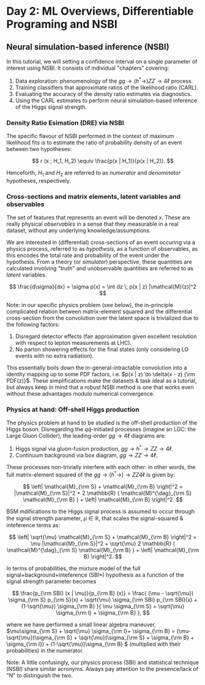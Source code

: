 # Day 2: ML Overviews, Differentiable Programing and NSBI

## Neural simulation-based inference (NSBI)

In this tutorial, we will setting a confidence interval on a single parameter of interest using NSBI. It consists of individual "chapters" covering:

1. Data exploration: phenomenology of the $gg \to (h^{\ast} \to) ZZ \to 4\ell$ process.
2. Training classifiers that approximate ratios of the likelihood ratio (CARL).
3. Evaluating the accuracy of the density ratio estimates via diagnostics.
4. Using the CARL estimates to perform neural simulation-based inference of the Higgs signal strength.

### Density Ratio Esimation (DRE) via NSBI

The specific flavour of NSBI performed in the context of maximum likelihood fits is to estimate the ratio of probability density of an event between two hypotheses:

$$
r (x ; H_1, H_2) \equiv \frac{p(x | H_1)}{p(x | H_2)}.
$$

Henceforth, $H_1$ and $H_2$ are referred to as _numerator_ and _denominator_ hypotheses, respectively.

### Cross-sections and matrix elements, latent variables and observables

The set of features that represents an event will be denoted $x$. These are really physical _observables_ in a sense that they measurable in a real dataset, without any underlying knowledge/assumptions. 

We are interested in (differential) cross-sections of an event occuring via a physics process, referred to as _hypothesis_, as a function of observables, as this encodes the total rate and probability of the event under the hypothesis. From a theory (or _simulator_) perspective, these quantities are calculated involving "truth" and unobservable quantities  are referred to as _latent_ variables.

$$ \frac{d\sigma}{dx} = \sigma p(x) = \int dz \; p(x | z) |\mathcal{M}(z)|^2 $$

Note: in our specific physics problem (see below), the in-principle complicated relation between matrix-element squared and the differential cross-section from the convolution over the latent space is trivialized due to the following factors:

1. Disregard detector effects (fair approximation given excellent  resolution with respect to lepton measurements at LHC).
2. No parton showering effects for the final states (only considering LO events with no extra radiation).

This essentially boils down the in-general-intractable convolution into a identity mapping up to some PDF factors, i.e. $p(x | z) \to \delta(x - z) {\rm PDF(z)}$. These simplifications make the datasets & task ideal as a tutorial, but always keep in mind that a robust NSBI method is one that works even without these advantages modulo numerical convergence.

### Physics at hand: Off-shell Higgs production

The physics problem at hand to be studied is the off-shell production of the Higgs boson. Disregarding the $q\bar{q}$-initiated processes (imagine an LGC: the Large Gluon Collider), the leading-order $gg \to 4\ell$ diagrams are:

1. Higgs signal via gluon-fusion production, $gg \to h^{\ast} \to ZZ \to 4\ell$.
2. Continuum background via box diagram, $gg \to ZZ \to 4\ell$.

These processes non-trivially interfere with each other: in other words, the full matrix-element squared of the $gg\to (h^{\ast}\to) \to ZZ 4\ell$ is given by:

$$
\left| \mathcal{M}_{\rm S} + \mathcal{M}_{\rm B} \right|^2 = |\mathcal{M}_{\rm S}|^2 + 2 \mathbb{R} ( \mathcal{M}^{\dag}_{\rm S} \mathcal{M}_{\rm B} ) + \left| \mathcal{M}_{\rm B} \right|^2.
$$

BSM mdifications to the Higgs signal process is assumed to occur through the signal strength parameter, $\mu \in \mathbb{R}$, that scales the signal-squared & inteference terms as:

$$
\left| \sqrt{\mu} \mathcal{M}_{\rm S} + \mathcal{M}_{\rm B} \right|^2 = \mu |\mathcal{M}_{\rm S}|^2 + \sqrt{\mu} 2 \mathbb{R} ( \mathcal{M}^{\dag}_{\rm S} \mathcal{M}_{\rm B} ) + \left| \mathcal{M}_{\rm B} \right|^2.
$$

In terms of probabilities, the mixture model of the full signal+background+inteference (SBI*) hypothesis as a function of the signal strength parameter becomes

$$
\frac{p_{\rm SBI} (x | \mu)}{p_{\rm B} (x)} = \frac{ (\mu - \sqrt{\mu}) \sigma_{\rm S} p_{\rm S}(x) + \sqrt{\mu} \sigma_{\rm SBI} p_{\rm SBI}(x) + (1-\sqrt{\mu}) \sigma_{\rm B} }{ \mu \sigma_{\rm S} + \sqrt{\mu} \sigma_{\rm I} + \sigma_{\rm B} },
$$

where we have performed a small linear algebra maneuver, $\mu\sigma_{\rm S} + \sqrt{\mu} \sigma_{\rm I}+ \sigma_{\rm B} = (\mu-\sqrt{\mu})\sigma_{\rm S} + \sqrt{\mu}(\sigma_{\rm S} + \sigma_{\rm B} + \sigma_{\rm I}) + (1-\sqrt{\mu})\sigma_{\rm B} $ (multiplied with their probabilities) in the numerator.

Note: A little confusingly, our physics process (SBI) and statistical technique (NSBI) share similar acronyms. Always pay attention to the presence/lack of "N" to distinguish the two.
